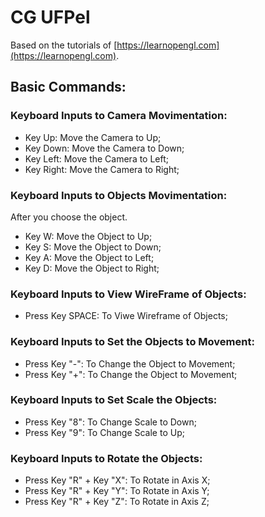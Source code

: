 #  CG UFPel

Based on the tutorials of [https://learnopengl.com](https://learnopengl.com). 

## Basic Commands:

### Keyboard Inputs to Camera Movimentation:

* Key Up: Move the Camera to Up;
* Key Down: Move the Camera to Down;
* Key Left: Move the Camera to Left;
* Key Right: Move the Camera to Right;

### Keyboard Inputs to Objects Movimentation:

After you choose the object.

* Key W: Move the Object to Up;
* Key S: Move the Object to Down;
* Key A: Move the Object to Left;
* Key D: Move the Object to Right;

### Keyboard Inputs to View WireFrame of Objects:

* Press Key SPACE: To Viwe Wireframe of Objects;

### Keyboard Inputs to Set the Objects to Movement:

* Press Key "-": To Change the Object to Movement;
* Press Key "+": To Change the Object to Movement;

### Keyboard Inputs to Set Scale the Objects:

* Press Key "8": To Change Scale to Down;
* Press Key "9": To Change Scale to Up;

### Keyboard Inputs to Rotate the Objects:

* Press Key "R" + Key "X": To Rotate in Axis X;
* Press Key "R" + Key "Y": To Rotate in Axis Y;
* Press Key "R" + Key "Z": To Rotate in Axis Z;